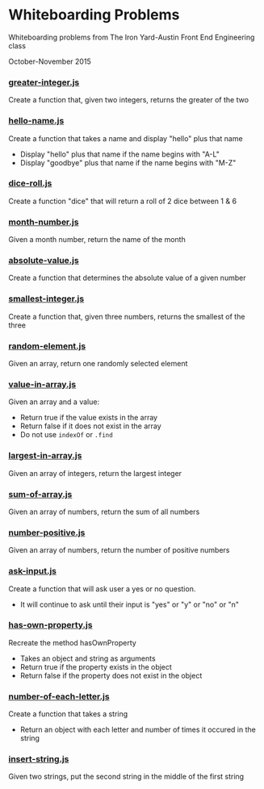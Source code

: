 # Whiteboarding Problems

Whiteboarding problems from The Iron Yard-Austin Front End Engineering class

October-November 2015


### [greater-integer.js](./01_greater-integer.js)

Create a function that, given two integers, returns the greater of the two


### [hello-name.js](./02_hello-name.js)

Create a function that takes a name and display "hello" plus that name
* Display "hello" plus that name if the name begins with "A-L"
* Display "goodbye" plus that name if the name begins with "M-Z"


### [dice-roll.js](./03_dice-roll.js)

Create a function "dice" that will return a roll of 2 dice between 1 & 6


### [month-number.js](./04_month-number.js)

Given a month number, return the name of the month


### [absolute-value.js](./05_absolute-value.js)

Create a function that determines the absolute value of a given number


### [smallest-integer.js](./06_smallest-integer.js)

Create a function that, given three numbers, returns the smallest of the three


### [random-element.js](./07_random-element.js)

Given an array, return one randomly selected element


### [value-in-array.js](./08_value-in-array.js)

Given an array and a value:
* Return true if the value exists in the array
* Return false if it does not exist in the array
* Do not use `indexOf` or `.find`


### [largest-in-array.js](./09_largest-in-array.js)

Given an array of integers, return the largest integer


### [sum-of-array.js](./10_sum-of-array.js)

Given an array of numbers, return the sum of all numbers


### [number-positive.js](./11_number-positive.js)

Given an array of numbers, return the number of positive numbers


### [ask-input.js](./12_ask-input.js)

Create a function that will ask user a yes or no question.
*  It will continue to ask until their input is "yes" or "y" or "no" or "n"


### [has-own-property.js](./13_has-own-property.js)

Recreate the method hasOwnProperty
*  Takes an object and string as arguments
*  Return true if the property exists in the object
*  Return false if the property does not exist in the object


### [number-of-each-letter.js](./14_number-of-each-letter.js)

Create a function that takes a string
*  Return an object with each letter and number of times it occured in the string


### [insert-string.js](./15_insert-string.js)

Given two strings, put the second string in the middle of the first string
